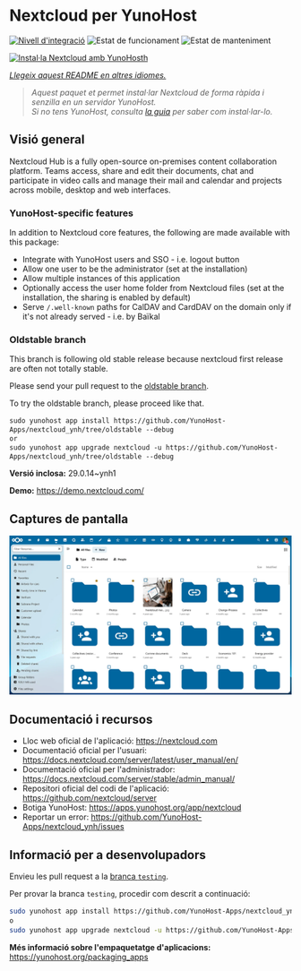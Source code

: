 <!--
N.B.: Aquest README ha estat generat automàticament per <https://github.com/YunoHost/apps/tree/master/tools/readme_generator>
NO s'ha de modificar manualment.
-->

# Nextcloud per YunoHost

[![Nivell d'integració](https://apps.yunohost.org/badge/integration/nextcloud)](https://ci-apps.yunohost.org/ci/apps/nextcloud/)
![Estat de funcionament](https://apps.yunohost.org/badge/state/nextcloud)
![Estat de manteniment](https://apps.yunohost.org/badge/maintained/nextcloud)

[![Instal·la Nextcloud amb YunoHosth](https://install-app.yunohost.org/install-with-yunohost.svg)](https://install-app.yunohost.org/?app=nextcloud)

*[Llegeix aquest README en altres idiomes.](./ALL_README.md)*

> *Aquest paquet et permet instal·lar Nextcloud de forma ràpida i senzilla en un servidor YunoHost.*  
> *Si no tens YunoHost, consulta [la guia](https://yunohost.org/install) per saber com instal·lar-lo.*

## Visió general

Nextcloud Hub is a fully open-source on-premises content collaboration platform. Teams access, share and edit their documents, chat and participate in video calls and manage their mail and calendar and projects across mobile, desktop and web interfaces.

### YunoHost-specific features

In addition to Nextcloud core features, the following are made available with this package:

 * Integrate with YunoHost users and SSO - i.e. logout button
 * Allow one user to be the administrator (set at the installation)
 * Allow multiple instances of this application
 * Optionally access the user home folder from Nextcloud files (set at the installation, the sharing is enabled by default)
 * Serve `/.well-known` paths for CalDAV and CardDAV on the domain only if it's not already served - i.e. by Baïkal

### Oldstable branch

This branch is following old stable release because nextcloud first release are often not totally stable.

Please send your pull request to the [oldstable branch](https://github.com/YunoHost-Apps/nextcloud_ynh/tree/oldstable).

To try the oldstable branch, please proceed like that.

```
sudo yunohost app install https://github.com/YunoHost-Apps/nextcloud_ynh/tree/oldstable --debug
or
sudo yunohost app upgrade nextcloud -u https://github.com/YunoHost-Apps/nextcloud_ynh/tree/oldstable --debug
```


**Versió inclosa:** 29.0.14~ynh1

**Demo:** <https://demo.nextcloud.com/>

## Captures de pantalla

![Captures de pantalla de Nextcloud](./doc/screenshots/screenshot.png)

## Documentació i recursos

- Lloc web oficial de l'aplicació: <https://nextcloud.com>
- Documentació oficial per l'usuari: <https://docs.nextcloud.com/server/latest/user_manual/en/>
- Documentació oficial per l'administrador: <https://docs.nextcloud.com/server/stable/admin_manual/>
- Repositori oficial del codi de l'aplicació: <https://github.com/nextcloud/server>
- Botiga YunoHost: <https://apps.yunohost.org/app/nextcloud>
- Reportar un error: <https://github.com/YunoHost-Apps/nextcloud_ynh/issues>

## Informació per a desenvolupadors

Envieu les pull request a la [branca `testing`](https://github.com/YunoHost-Apps/nextcloud_ynh/tree/testing).

Per provar la branca `testing`, procedir com descrit a continuació:

```bash
sudo yunohost app install https://github.com/YunoHost-Apps/nextcloud_ynh/tree/testing --debug
o
sudo yunohost app upgrade nextcloud -u https://github.com/YunoHost-Apps/nextcloud_ynh/tree/testing --debug
```

**Més informació sobre l'empaquetatge d'aplicacions:** <https://yunohost.org/packaging_apps>
